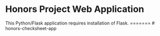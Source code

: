 
<h1>Honors Project Web Application</h1>

<p>This Python/Flask application requires installation of Flask.
=======
# honors-checksheet-app
